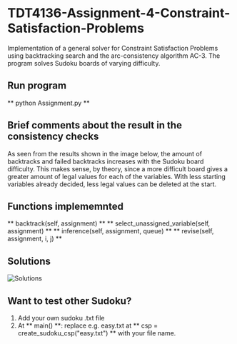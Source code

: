 # TDT4136-Assignment-4-Constraint-Satisfaction-Problems
Implementation of a general solver for Constraint Satisfaction Problems using backtracking search and the arc-consistency algorithm AC-3. The program solves Sudoku boards of varying difficulty.

## Run program
** python Assignment.py **

## Brief comments about the result in the consistency checks
As seen from the results shown in the image below, the amount of backtracks and failed backtracks increases with the Sudoku board difficulty. This makes sense, by theory, since a more difficult board gives a greater amount of legal values for each of the variables. With less starting variables already decided, less legal values can be deleted at the start. 

## Functions implememnted
** backtrack(self, assignment) **
** select_unassigned_variable(self, assignment) **
** inference(self, assignment, queue) **
** revise(self, assignment, i, j) **

## Solutions
<img src="/solutions.jpg" alt="Solutions">

## Want to test other Sudoku?
1. Add your own sudoku .txt file
2. At ** main() **: replace e.g. easy.txt at ** csp = create_sudoku_csp("easy.txt") ** with your file name.